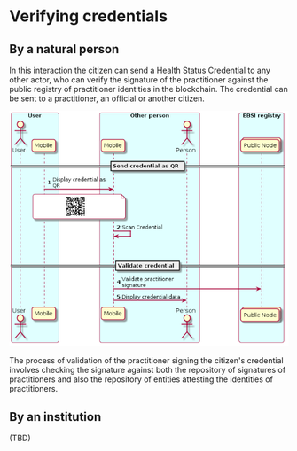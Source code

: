 # Verifying credentials

## By a natural person

In this interaction the citizen can send a Health Status Credential to any other actor, who can verify the signature of the practitioner against the public registry of practitioner identities in the blockchain.
The credential can be sent to a practitioner, an official or another citizen.

![Display credential](diagrams/display_credential.png)

The process of validation of the practitioner signing the citizen's credential involves checking the signature against both the repository of signatures of practitioners and also the repository of entities attesting the identities of practitioners.

## By an institution

(TBD)